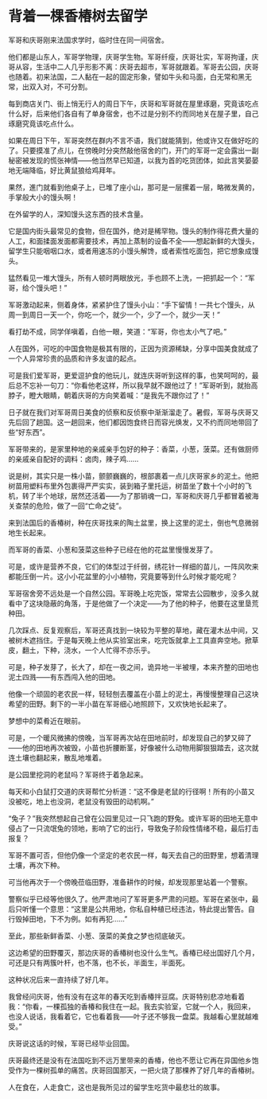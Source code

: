 # 背着一棵香椿树去留学

军哥和庆哥刚来法国求学时，临时住在同一间宿舍。 

他们都是山东人，军哥学物理，庆哥学生物。军哥纤瘦，庆哥壮实，军哥拘谨，庆哥从容，生活中二人几乎形影不离：庆哥去超市，军哥就跟着。军哥去公园，庆哥也随着。初来法国，二人黏在一起的固定形象，譬如牛头和马面，白无常和黑无常，出双入对，不可分割。 

每到商店关门、街上悄无行人的周日下午，庆哥和军哥就在屋里琢磨，究竟该吃点什么好，后来他们各自有了单身宿舍，也不过是分别不约而同地关在屋子里，自己琢磨究竟该吃点什么。 

如果在周日下午，军哥突然在群内不言不语，我们就能猜到，他或许又在做好吃的了。只要摸准了点儿，在傍晚时分突然敲他宿舍的门，开门的军哥一定会露出一副秘密被发现的慌张神情——他当然早已知道，以我为首的吃货团体，如此言笑晏晏地无端降临，好比黄鼠狼给鸡拜年。 

果然，進门就看到他桌子上，已堆了座小山，那可是一层摞着一层，略微发黄的，手掌般大小的馒头啊！ 

在外留学的人，深知馒头这东西的技术含量。 

它是国内街头最常见的食物，但在国外，绝对是稀罕物。馒头的制作得花费大量的人工，和面揉面发面都需要技术，再加上蒸制的设备不全——想起新鲜的大馒头，留学生只能咽咽口水，或者用速冻的小馒头解馋，或者索性吃面包，把它想象成馒头。 

猛然看见一堆大馒头，所有人顿时两眼放光，手也顾不上洗，一把抓起一个：“军哥，给个馒头吧！” 

军哥激动起来，侧着身体，紧紧护住了馒头小山：“手下留情！一共七个馒头，从周一到周日一天一个，你吃一个，就少一个，少了一个，就少一天！” 

看打劫不成，同学佯嗔着，白他一眼，笑道：“军哥，你也太小气了吧。” 

人在国外，可吃的中国食物是极其有限的，正因为资源稀缺，分享中国美食就成了一个人异常珍贵的品质和许多友谊的起点。 

可是我们爱军哥，更爱逗护食的他玩儿，就连庆哥听到这样的事，也笑呵呵的，最后总不忘补一句刀：“你看他老这样，所以我早就不跟他过了！”军哥听到，就抬高脖子，瞪大眼睛，朝着庆哥的方向笑着喊：“是我先不跟你过了！” 

日子就在我们对军哥周日美食的侦察和反侦察中渐渐溜走了。暑假，军哥与庆哥又先后回了趟国。这一趟回来，他们都因饱食终日而容光焕发，又不约而同地带回了些“好东西”。 

军哥带来的，是家里种地的亲戚亲手包好的种子：香菜，小葱，菠菜。还有做厨师的亲戚亲自配好的调料：卤肉，辣子鸡…… 

说是树，其实只是一株小苗，颤颤巍巍的，根部裹着一点儿庆哥家乡的泥土。他把树苗用塑料布里外包裹得严严实实，装到箱子里托运，树苗坐了数十个小时的飞机，转了半个地球，居然还活着——为了那销魂一口，军哥和庆哥几乎都冒着被海关查禁的危险，做了一回“亡命之徒”。 

来到法国后的香椿树，种在庆哥找来的陶土盆里，换上这里的泥土，倒也气息微弱地生长起来。 

而军哥的香菜、小葱和菠菜这些种子已经在他的花盆里慢慢发芽了。 

可是，或许是营养不良，它们的体型过于纤弱，绣花针一样细的苗儿，一阵风吹来都能压倒一片。这小小花盆里的小小植物，究竟要等到什么时候才能吃呢？ 

军哥宿舍旁不远处是一个自然公园。军哥晚上吃完饭，常常去公园散步，没多久就看中了这块隐蔽的角落，于是他做了一个决定——为了他的种子，他要在这里垦荒种田。 

几次踩点、反复观察后，军哥还真找到一块较为平整的草地，藏在灌木丛中间，又被树木遮挡住。于是每天晚上他从实验室出来，吃完饭就拿上工具直奔空地。掀草皮，翻土，下种，浇水，一个人忙得不亦乐乎。 

可是，种子发芽了，长大了，却在一夜之间，诡异地一半被埋，本来齐整的田地也泥土四溅——有东西闯入他的田地。 

他像一个顽固的老农民一样，轻轻刨去覆盖在小苗上的泥土，再慢慢整理自己这块希望的田野。剩下的一半小苗在军哥细心地照顾下，又欢快地长起来了。 

梦想中的菜肴近在眼前。 

可是，一个暖风微拂的傍晚，当军哥再次站在田地前时，却发现自己的梦又碎了——他的田地再次被毁，小苗也折腰断茎，好像被什么动物用脚狠狠踏去，这次就连土壤也翻起来，散乱地堆着。 

是公园里挖洞的老鼠吗？军哥终于着急起来。 

每天和小白鼠打交道的庆哥帮忙分析道：“这不像是老鼠的行径啊！所有的小苗又没被吃，地上也没洞，老鼠没有毁田的动机啊。” 

“兔子？”我突然想起自己曾在公园里见过一只飞跑的野兔。或许军哥的田地无意中侵占了一只流氓兔的领地，影响了它的出行，导致兔子阶段性情绪不稳，最后打击报复？ 

军哥不置可否，但他仍像一个坚定的老农民一样，每天去自己的田野里，想着清理土壤，再次下种。 

可当他再次于一个傍晚莅临田野，准备耕作的时候，却发现那里站着一个警察。 

警察似乎已经等他很久了。他严肃地问了军哥更多严肃的问题。军哥在紧张中，最后只听懂一个意思：“这里是公共用地，你私自种植已经违法，特此提出警告。自行毁掉田地，下不为例。如有再犯……” 

至此，那些新鲜香菜、小葱、菠菜的美食之梦也彻底破灭。 

这边希望的田野覆灭，那边庆哥的香椿树也没什么生气。香椿已经出国好几个月，可还是只有两簇叶杆，也不落，也不长，半面生，半面死。 

这种状况后来一直持续了好几年。 

我曾经问庆哥，他有没有在这年的春天吃到香椿拌豆腐。庆哥特别悲凉地看着我：“你看，一棵孤独的香椿和我住在一起。我去实验室，它就一个人，我回来，也没人说话，我看着它，它也看着我——叶子还不够我一盘菜。我越看心里就越难受。” 

庆哥说这话的时候，军哥已经毕业回国。 

庆哥最终还是没有在法国吃到不远万里带来的香椿，他也不愿让它再在异国他乡饱受作为一棵树孤单的痛苦。庆哥回国那天，一把火烧了那棵养了好几年的香椿树。 

人在食在，人走食亡，这也是我所见过的留学生吃货中最悲壮的故事。